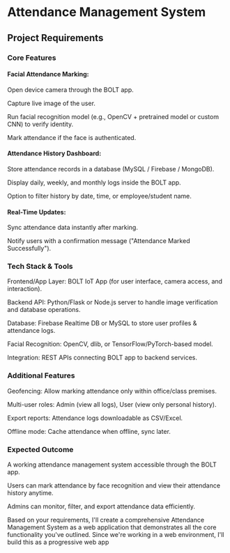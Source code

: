 # Attendance Management System

## Project Requirements

### Core Features

#### Facial Attendance Marking:

Open device camera through the BOLT app.

Capture live image of the user.

Run facial recognition model (e.g., OpenCV + pretrained model or custom CNN) to verify identity.

Mark attendance if the face is authenticated.

#### Attendance History Dashboard:

Store attendance records in a database (MySQL / Firebase / MongoDB).

Display daily, weekly, and monthly logs inside the BOLT app.

Option to filter history by date, time, or employee/student name.

#### Real-Time Updates:

Sync attendance data instantly after marking.

Notify users with a confirmation message ("Attendance Marked Successfully").

### Tech Stack & Tools

Frontend/App Layer: BOLT IoT App (for user interface, camera access, and interaction).

Backend API: Python/Flask or Node.js server to handle image verification and database operations.

Database: Firebase Realtime DB or MySQL to store user profiles & attendance logs.

Facial Recognition: OpenCV, dlib, or TensorFlow/PyTorch-based model.

Integration: REST APIs connecting BOLT app to backend services.

### Additional Features 

Geofencing: Allow marking attendance only within office/class premises.

Multi-user roles: Admin (view all logs), User (view only personal history).

Export reports: Attendance logs downloadable as CSV/Excel.

Offline mode: Cache attendance when offline, sync later.

### Expected Outcome

A working attendance management system accessible through the BOLT app.

Users can mark attendance by face recognition and view their attendance history anytime.

Admins can monitor, filter, and export attendance data efficiently.










Based on your requirements, I'll create a comprehensive Attendance Management System as a web application that demonstrates all the core functionality you've outlined. Since we're working in a web environment, I'll build this as a progressive web app 
